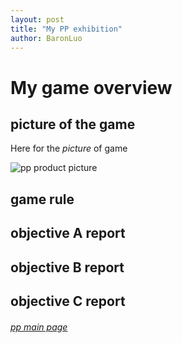 ```yaml
---
layout: post
title: "My PP exhibition"
author: BaronLuo
---
```

# My game overview

## picture of the game

Here for the *picture* of game

![pp product picture]()

## game rule

## objective A report

## objective B report

## objective C report




###### [pp main page](https:personalproject.me)